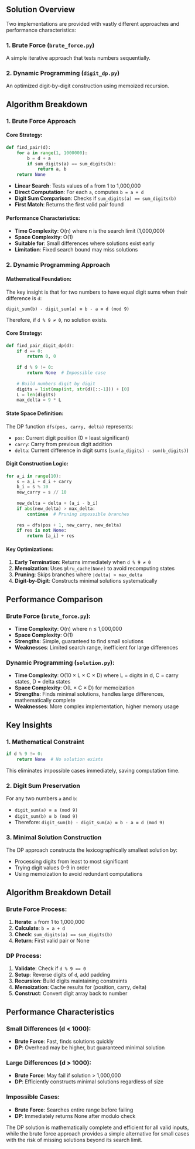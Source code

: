 ## Solution Overview

Two implementations are provided with vastly different approaches and performance characteristics:

### 1. Brute Force (`brute_force.py`)
A simple iterative approach that tests numbers sequentially.

### 2. Dynamic Programming (`digit_dp.py`)
An optimized digit-by-digit construction using memoized recursion.

## Algorithm Breakdown

### 1. Brute Force Approach

#### Core Strategy:
```python
def find_pair(d):
    for a in range(1, 1000000):
        b = d + a
        if sum_digits(a) == sum_digits(b):
            return a, b
    return None
```

- **Linear Search**: Tests values of `a` from 1 to 1,000,000
- **Direct Computation**: For each `a`, computes `b = a + d`
- **Digit Sum Comparison**: Checks if `sum_digits(a) == sum_digits(b)`
- **First Match**: Returns the first valid pair found

#### Performance Characteristics:
- **Time Complexity**: O(n) where n is the search limit (1,000,000)
- **Space Complexity**: O(1)
- **Suitable for**: Small differences where solutions exist early
- **Limitation**: Fixed search bound may miss solutions

### 2. Dynamic Programming Approach

#### Mathematical Foundation:
The key insight is that for two numbers to have equal digit sums when their difference is `d`:
```
digit_sum(b) - digit_sum(a) ≡ b - a ≡ d (mod 9)
```

Therefore, if `d % 9 ≠ 0`, no solution exists.

#### Core Strategy:
```python
def find_pair_digit_dp(d):
    if d == 0:
        return 0, 0
    
    if d % 9 != 0:
        return None  # Impossible case
    
    # Build numbers digit by digit
    digits = list(map(int, str(d)[::-1])) + [0]
    L = len(digits)
    max_delta = 9 * L
```

#### State Space Definition:
The DP function `dfs(pos, carry, delta)` represents:
- `pos`: Current digit position (0 = least significant)
- `carry`: Carry from previous digit addition
- `delta`: Current difference in digit sums (`sum(a_digits) - sum(b_digits)`)

#### Digit Construction Logic:
```python
for a_i in range(10):
    s = a_i + d_i + carry
    b_i = s % 10
    new_carry = s // 10
    
    new_delta = delta + (a_i - b_i)
    if abs(new_delta) > max_delta:
        continue  # Pruning impossible branches
    
    res = dfs(pos + 1, new_carry, new_delta)
    if res is not None:
        return [a_i] + res
```

#### Key Optimizations:
1. **Early Termination**: Returns immediately when `d % 9 ≠ 0`
2. **Memoization**: Uses `@lru_cache(None)` to avoid recomputing states
3. **Pruning**: Skips branches where `|delta| > max_delta`
4. **Digit-by-Digit**: Constructs minimal solutions systematically

## Performance Comparison

### Brute Force (`brute_force.py`):
- **Time Complexity**: O(n) where n ≤ 1,000,000
- **Space Complexity**: O(1)
- **Strengths**: Simple, guaranteed to find small solutions
- **Weaknesses**: Limited search range, inefficient for large differences

### Dynamic Programming (`solution.py`):
- **Time Complexity**: O(10 × L × C × D) where L = digits in d, C = carry states, D = delta states
- **Space Complexity**: O(L × C × D) for memoization
- **Strengths**: Finds minimal solutions, handles large differences, mathematically complete
- **Weaknesses**: More complex implementation, higher memory usage

## Key Insights

### 1. Mathematical Constraint
```python
if d % 9 != 0:
    return None  # No solution exists
```
This eliminates impossible cases immediately, saving computation time.

### 2. Digit Sum Preservation
For any two numbers `a` and `b`:
- `digit_sum(a) ≡ a (mod 9)`
- `digit_sum(b) ≡ b (mod 9)`
- Therefore: `digit_sum(b) - digit_sum(a) ≡ b - a ≡ d (mod 9)`

### 3. Minimal Solution Construction
The DP approach constructs the lexicographically smallest solution by:
- Processing digits from least to most significant
- Trying digit values 0-9 in order
- Using memoization to avoid redundant computations

## Algorithm Breakdown Detail

### Brute Force Process:
1. **Iterate**: `a` from 1 to 1,000,000
2. **Calculate**: `b = a + d`
3. **Check**: `sum_digits(a) == sum_digits(b)`
4. **Return**: First valid pair or None

### DP Process:
1. **Validate**: Check if `d % 9 == 0`
2. **Setup**: Reverse digits of `d`, add padding
3. **Recursion**: Build digits maintaining constraints
4. **Memoization**: Cache results for (position, carry, delta)
5. **Construct**: Convert digit array back to number

## Performance Characteristics

### Small Differences (d < 1000):
- **Brute Force**: Fast, finds solutions quickly
- **DP**: Overhead may be higher, but guaranteed minimal solution

### Large Differences (d > 1000):
- **Brute Force**: May fail if solution > 1,000,000
- **DP**: Efficiently constructs minimal solutions regardless of size

### Impossible Cases:
- **Brute Force**: Searches entire range before failing
- **DP**: Immediately returns None after modulo check

The DP solution is mathematically complete and efficient for all valid inputs, while the brute force approach provides a simple alternative for small cases with the risk of missing solutions beyond its search limit.